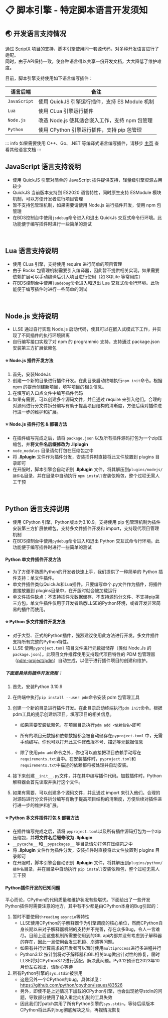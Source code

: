 # 📋 脚本引擎 - 特定脚本语言开发须知

## 🌏 开发语言支持情况

通过 [ScriptX](https://github.com/Tencent/ScriptX) 项目的支持，脚本引擎使用同一套源代码，对多种开发语言进行了适配。    
同时，由于API保持一致，使各种语言得以共享一份开发文档，大大降低了维护难度。

目前，脚本引擎支持使用如下语言编写插件：

| 语言后端           | 备注                                             |
| ------------------ | ---------------------------------------------- |
| `JavaScript`       | 使用 QuickJS 引擎运行插件，支持 ES Module 机制      |
| `Lua`              | 使用 CLua 引擎运行插件                            |
| `Node.js`          | 改造 Node.js 使其适合嵌入工作，支持 npm 包管理       |
| `Python`   | 使用 CPython 引擎运行插件，支持 pip 包管理          |

::: info
如果需要使用 C++、Go、.NET 等编译式语言编写插件，请移步 [主页](../README) 查看其他语言文档
:::

## JavaScript 语言支持说明

- 使用 QuickJS 引擎对简单的 JavaScript 插件提供支持，轻量级引擎资源占用较少
- QuickJS 当前版本支持到 ES2020 语言特性，同时原生支持 ESModule 模块机制，可以方便开发者进行项目管理
- 暂不支持包管理机制，如果需要请使用 Node.js 进行插件开发，使用 npm 包管理
- 在BDS控制台中使用`jsdebug`命令进入和退出 QuickJs 交互式命令行环境。此功能便于编写插件时进行一些简单的测试

<br>

## Lua 语言支持说明

- 使用 CLua 引擎，支持使用 require 进行简单的项目管理
- 由于 Rocks 包管理机制需要引入编译器，因此暂不提供相关实现。如果需要依赖扩展可以手动编译后引入项目进行使用（如 SQLite 等常用库）
- 在BDS控制台中使用`luadebug`命令进入和退出 Lua 交互式命令行环境。此功能便于编写插件时进行一些简单的测试

<br>

## Node.js 支持说明

- LLSE 通过自行实现 Node.js 启动代码，使其可以在嵌入式模式下工作，并实现了不同插件的执行环境隔离
- 自行编写接口实现了对 npm 的 programmic 支持。支持通过 package.json 安装第三方扩展依赖包

#### ⭐ **Node.js 插件开发方法**

1. 首先，安装NodeJs
2. 创建一个新的目录进行插件开发。在此目录启动终端执行`npm init`命令。根据 npm 的提示创建新项目，填写项目的相关信息。
3. 在填写的入口点文件中编写插件代码
4. 如果有需要，可以创建多个源码文件，并且通过 require 来引入他们。合理的对源码进行分文件拆分编写有助于提高项目结构的清晰度，方便后续对插件进行进一步的维护和扩展。

#### ⭐ **Node.js 插件打包 & 部署方法**

- 在插件编写完成之后，请将 `package.json` 以及所有插件源码打包为一个zip压缩包，并**将文件名后缀修改为 .llplugin**
- `node_modules` 目录请勿打包在压缩包之中
- 将 **.llplugin** 文件作为插件分发，安装插件时直接将此文件放置到 plugins 目录即可
- 在开服时，脚本引擎会自动识别 **.llplugin** 文件，将其解压到`plugins/nodejs/插件名`目录，并在目录中自动执行 `npm install`安装依赖包，整个过程无需人工干预

<br>

## Python 语言支持说明

- 使用 CPython 引擎，Python版本为3.10.9。支持使用 pip 包管理机制为插件安装第三方扩展依赖包，支持多文件插件开发和 import，支持现代项目管理机制
- 在BDS控制台中使用`pydebug`命令进入和退出 Python 交互式命令行环境。此功能便于编写插件时进行一些简单的测试

#### **Python 单文件插件开发方法**

- 为了方便不熟悉Python的开发者快速上手，我们提供了一种简单的 Python 插件支持：单文件插件。
- 单文件插件类似QuickJs和Lua插件。只要编写单个.py文件作为插件，将插件直接放置到 plugins目录中，在开服时就会被加载运行
- 单文件插件缺点：不支持插件元数据储存、不支持源码分文件、不支持pip第三方包。单文件插件仅用于开发者熟悉LLSE的Python环境，或者开发非常简易的插件而使用。

#### ⭐ **Python 多文件插件开发方法**

- 对于大型、正式的Python插件，强烈建议使用此方法进行开发。多文件插件支持所有完整的Python特性。
- LLSE 使用`pyproject.toml` 项目文件进行元数据储存（类似 Node.Js 的`package.json`）。此项目文件推荐使用支持现代项目特性的 PDM 包管理器（[pdm-project/pdm](https://github.com/pdm-project/pdm)）自动生成，以便于进行插件项目的创建和维护。

##### **下面是具体的插件开发流程：**

1. 首先，安装Python 3.10.9

2. 在终端中执行`pip install --user pdm`命令安装 pdm 包管理工具

3. 创建一个新的目录进行插件开发。在此目录启动终端执行`pdm init`命令。根据pdm工具的提示创建新项目，填写项目的相关信息。

   - 如果需要安装依赖包，在项目目录执行`pdm add <依赖包名>`即可

   - 所有的项目元数据和依赖数据都会被自动储存在`pyproject.toml` 中，无需手动编写。你也可以打开此文件修改版本号、描述等元数据信息

   - 除了使用`pdm add`命令之外，你也可以直接把项目依赖手动写在`requirements.txt`当中。在安装插件时，`pyproject.toml`和`requirements.txt`中描述的依赖都将被处理并自动安装。

4. 接下来创建`__init__.py`文件，并在其中编写插件代码。加载插件时，Python解释器会首先读取并执行这个文件。

5. 如果有需要，可以创建多个源码文件，并且通过 import 来引入他们。合理的对源码进行分文件拆分编写有助于提高项目结构的清晰度，方便后续对插件进行进一步的维护和扩展。

#### ⭐ **Python 多文件插件打包 & 部署方法**

- 在插件编写完成之后，请将 `pyproject.toml`以及所有插件源码打包为一个zip压缩包，并**将文件名后缀修改为 .llplugin**
- `__pycache__` 和`__pypackages__` 等目录请勿打包在压缩包之中
- 将 **.llplugin** 文件作为插件分发，安装插件时直接将此文件放置到 plugins 目录即可
- 在开服时，脚本引擎会自动识别 **.llplugin** 文件，将其解压到`plugins/python/插件名`目录，并在目录中自动执行 `pip install`安装依赖包，整个过程无需人工干预

#### **Python插件开发的已知问题**

平心而论，CPython的代码质量和维护状况有些堪忧。下面给出了一些开发Python插件时需要注意的地方，其中有不少都是由CPython本身的Bug引起的：

1. 暂时不要使用`threading` `asyncio`等特性
   - LLSE使用CPython的子解释器作为引擎调度的核心单位，然而CPython自身长期以来对子解释器机制的支持并不完善，存在众多Bug，令人一言难尽。目前上面这些机制所需要使用到的GIL api内部并没有考虑到子解释器的存在，因此一旦使用会发生死锁、崩溃等问题。
   - 如果有并行计算需求的开发者可以暂时使用`multiprocess`进行多进程并行
   - Python3.12 按计划将对子解释器和GIL相关bug做出针对性的修复，届时LLSE将对CPython3.12进行适配，解决此问题。Py3.12预计在2023年10月份左右推出，请耐心等待
2. 所有Python引擎的`sys.stdin`被禁用
   - 这是另外一个CPython的bug，具体详见：https://github.com/python/cpython/issues/83526
   - 另外，即使不是上述情况下加载的CPython引擎，也会出现抢夺stdin的问题，导致部分使用了输入重定向机制的工具失效
   - 因此我们打patch禁用了所有Python引擎的`sys.stdin`，等待后续版本CPython将此系列bug彻底解决之后，再视情况恢复
